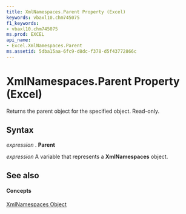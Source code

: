 ```yaml
---
title: XmlNamespaces.Parent Property (Excel)
keywords: vbaxl10.chm745075
f1_keywords:
- vbaxl10.chm745075
ms.prod: EXCEL
api_name:
- Excel.XmlNamespaces.Parent
ms.assetid: 5dba15aa-6fc9-d8dc-f378-d5f43772866c
---
```



# XmlNamespaces.Parent Property (Excel)

Returns the parent object for the specified object. Read-only.


## Syntax

 _expression_ . **Parent**

 _expression_ A variable that represents a **XmlNamespaces** object.


## See also


#### Concepts


[XmlNamespaces Object](xmlnamespaces-object-excel.md)

